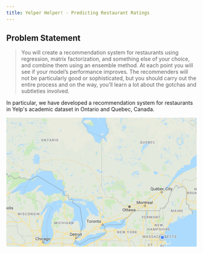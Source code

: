 ```yaml
---
title: Yelper Helper! - Predicting Restaurant Ratings
---
```


## Problem Statement

>You will create a recommendation system for restaurants using regression, matrix factorization, and something else of your choice, and combine them using an ensemble method. At each point you will see if your model’s performance improves. The recommenders will not be particularly good or sophisticated, but you should carry out the entire process and on the way, you’ll learn a lot about the gotchas and subtleties involved.

In particular, we have developed a recommendation system for restaurants in Yelp's academic dataset in Ontario and Quebec, Canada. 

![png](Other_files/canada_map.png)
